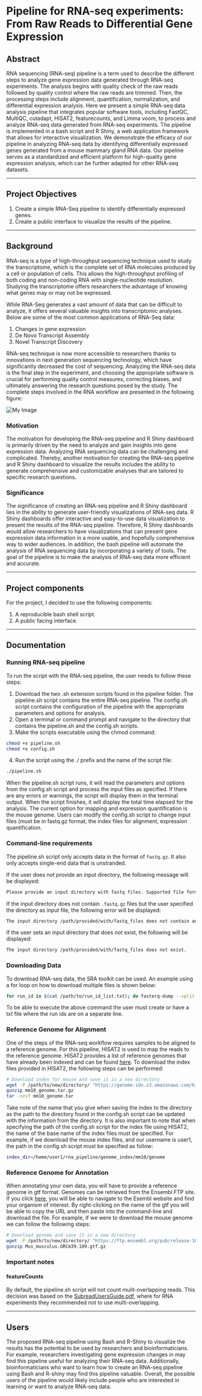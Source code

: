 # Pipeline for RNA-seq experiments: From Raw Reads to Differential Gene Expression

## Abstract

RNA sequencing (RNA-seq) pipeline is a term used to describe the different steps to analyze gene expression data generated through RNA-seq experiments. The analysis begins with quality check of the raw reads followed by quality control where the raw reads are trimmed. Then, the processing steps include alignment, quantification, normalization, and differential expression analysis. Here we present a simple RNA-seq data analysis pipeline that integrates popular software tools, including FastQC, MultiQC, cutadapt, HISAT2, featurecounts, and Limma voom, to process and analyze RNA-seq data generated from RNA-seq experiments. The pipeline is implemented in a bash script and R Shiny, a web application framework that allows for interactive visualization. We demonstrate the efficacy of our pipeline in analyzing RNA-seq data by identifying differentially expressed genes generated from a mouse mammary gland RNA data. Our pipeline serves as a standardized and efficient platform for high-quality gene expression analysis, which can be further adapted for other RNA-seq datasets.

***

## Project Objectives

1. Create a simple RNA-Seq pipeline to identify differentially expressed genes.
2. Create a public interface to visualize the results of the pipeline.

***

## Background

RNA-seq is a type of high-throughput sequencing technique used to study the transcriptome, which is the complete set of RNA molecules produced by a cell or population of cells. This allows the high-throughput profiling of both coding and non-coding RNA with single-nucleotide resolution. Studying the transcriptome offers researchers the advantage of knowing what genes may or may not be expressed.

While RNA-Seq generates a vast amount of data that can be difficult to analyze, it offers several valuable insights into transcriptomic analyses. Below are some of the most common applications of RNA-Seq data:

1. Changes in gene expression
2. De Novo Transcript Assembly
3. Novel Transcript Discovery

RNA-seq technique is now more accessible to researchers thanks to innovations in next generation sequencing technology, which have significantly decreased the cost of sequencing. Analyzing the RNA-seq data is the final step in the experiment, and choosing the appropriate software is crucial for performing quality control measures, correcting biases, and ultimately answering the research questions posed by the study. The complete steps involved in the RNA workflow are presented in the following figure:

![My Image](pipeline/images/rna_workflow.png)

### Motivation

The motivation for developing the RNA-seq pipeline and R Shiny dashboard is primarily driven by the need to analyze and gain insights into gene expression data. Analyzing RNA sequencing data can be challenging and complicated. Thereby, another motivation for creating the RNA-seq pipeline and R Shiny dashboard to visualize the results includes the ability to generate comprehensive and customizable analyses that are tailored to specific research questions.

### Significance

The significance of creating an RNA-seq pipeline and R Shiny dashboard lies in the ability to generate user-friendly visualizations of RNA-seq data. R Shiny dashboards offer interactive and easy-to-use data visualization to present the results of the RNA-seq pipeline. Therefore, R Shiny dashboards would allow researchers to have visualizations that can present gene expression data information in a more usable, and hopefully  comprehensive way to wider audiences. In addition, the bash pipeline will automate the analysis of RNA sequencing data by incorporating a variety of tools. The goal of the pipeline is to make the analysis of RNA-seq data more efficient and accurate.

***

## Project components

For the project, I decided to use the following components:

1. A reproducible bash shell script.
2. A public facing interface.

***

## Documentation

### Running RNA-seq pipeline

To run the script with the RNA-seq pipeline, the user needs to follow these steps:

1. Download the two .sh extension scripts found in the pipeline folder. The pipeline.sh script contains the entire RNA-seq pipeline. The config.sh script contains the configuration of the pipeline with the appropriate parameters and options for analysis.
2. Open a terminal or command prompt and navigate to the directory that contains the pipeline.sh and the config.sh scripts.
3. Make the scripts executable using the chmod command:

```bash
chmod +x pipeline.sh
chmod +x config.sh
```

4. Run the script using the ./ prefix and the name of the script file:

```bash
./pipeline.sh
```

When the pipeline.sh script runs, it will read the parameters and options from the config.sh script and process the input files as specified. If there are any errors or warnings, the script will display them in the terminal output. When the script finishes, it will display the total time elapsed for the analysis. The current option for mapping and expression quantification is the mouse genome. Users can modify the config.sh script to change input files (must be in fastq.gz format, the index files for alignment, expression quantification.

### Command-line requirements

The pipeline.sh script only accepts data in the format of `fastq.gz`. It also only accepts single-end data that is unstranded.

If the user does not provide an input directory, the following message will be displayed:

```bash
Please provide an input directory with fastq files. Supported file format is .fastq.gz
```

If the input directory does not contain `.fastq.gz` files but the user specified the directory as input file, the following error will be displayed:

```bash
The input directory /path/provided/with/fastq_files does not contain any valid fastq files.
```

If the user sets an input directory that does not exist, the following will be displayed:

```bash
The input directory /path/provided/with/fastq_files does not exist.
```

### Downloading Data

To download RNA-seq data, the SRA toolkit can be used. An example using a for loop on how to download multiple files is shown below:

```bash
for run_id in $(cat /path/to/run_id_list.txt); do fasterq-dump --split-files $run_id --gzip -O fastq_files; done
```
To be able to execute the above command the user must create or have a txt file where the run ids are on a separate line.

### Reference Genome for Alignment

One of the steps of the RNA-seq workflow requires samples to be aligned to a reference genome. For this pipeline, HISAT2 is used to map the reads to the reference genome. HISAT2 provides a list of reference genomes that have already been indexed and can be found [here](http://daehwankimlab.github.io/hisat2/download/). To download the index files provided in HISAT2, the following steps can be performed:

```bash
# Download index for mouse and save it in a new directory
wget -P /path/to/new/directory/ "https://genome-idx.s3.amazonaws.com/hisat/mm10_genome.tar.gz"
gunzip mm10_genome.tar.gz
tar -xzvf mm10_genome.tar
```
Take note of the name that you give when saving the index to the directory as the path to the directory found in the config.sh script can be updated with the information from the directory. It is also important to note that when specifying the path of the config.sh script for the index file using HISAT2, the name of the base name of the index files must be specified. For example, if we download the mouse index files, and our username is user1, the path in the config.sh script must be specified as follow:

```bash
index_dir=/home/user1/rna_pipeline/genome_index/mm10/genome
```

### Reference Genome for Annotation

When annotating your own data, you will have to provide a reference genome in gtf format. Genomes can be retrieved from the Ensembl FTP site. If you click [here]("https://useast.ensembl.org/index.html"), you will be able to navigate to the Esembl website and find your organism of interest. By right-clicking on the name of the gtf you will be able to copy the URL and then paste into the command-line and download the file. For example, if we were to download the mouse genome we can follow the following steps:

```bash
# Download genome and save it in a new directory
wget -P /path/to/new/directory/ "https://ftp.ensembl.org/pub/release-109/gtf/mus_musculus/Mus_musculus.GRCm39.109.gtf.gz"
gunzip Mus_musculus.GRCm39.109.gtf.gz
```

### Important notes

#### featureCounts

By default, the pipeline.sh script will not count mulit-overlapping reads. This decision was based on the [SubreadUsersGuide.pdf]("https://bioconductor.org/packages/release/bioc/vignettes/Rsubread/inst/doc/SubreadUsersGuide.pdf"), where for RNA experiments they recommended not to use multi-overlapping.

***

<!---->

## Users

The proposed RNA-seq pipeline using Bash and R-Shiny to visualize the results has the potential to be used by researchers and bioinformaticians. For example, researchers investigating gene expression changes in may find this pipeline useful for analyzing their RNA-seq data. Additionally, bioinformaticians who want to learn how to create an RNA-seq pipeline using Bash and R-shiny may find this pipeline valuable. Overall, the possible users of the pipeline would likely include people who are interested in learning or want to analyze RNA-seq data.

